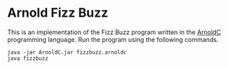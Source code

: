 # Arnold Fizz Buzz
This is an implementation of the Fizz Buzz program written in the [ArnoldC](https://github.com/lhartikk/ArnoldC) programming language. Run the program using the following commands.

```
java -jar ArnoldC.jar fizzbuzz.arnoldc
java fizzbuzz
```